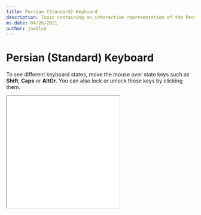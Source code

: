 ```yaml
--- 
title: Persian (Standard) Keyboard 
description: Topic containing an interactive representation of the Persian (Standard) Keyboard 
ms.date: 04/26/2021 
author: jowilco 
--- 
```

 
# Persian (Standard) Keyboard 
 
To see different keyboard states, move the mouse over state keys such as **Shift**, **Caps** or **AltGr**. You can also lock or unlock those keys by clicking them. 
 
<iframe src="kbdfar.html" height="300"></iframe> 
